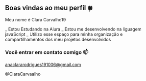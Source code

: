 ## Boas vindas ao meu perfil 🍀

Meu nome é Clara Carvalho19

_ Estou Estudando na Alura
_ Estou me desenvolvendo na liguagem javaScript
_ Utilizo esse espaço para minha organização e compartilhamentos dos meu projetos desenvolvidos

### Você entrar em contato comigo 📫

anaclararodrigues191006@gmail.com

@ClaraCarvaalho
